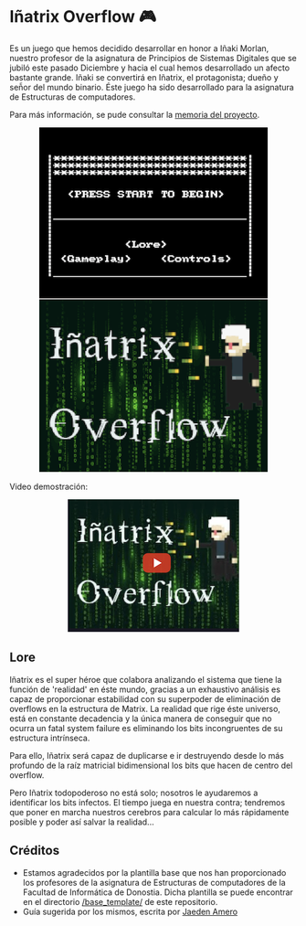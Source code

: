 # Iñatrix Overflow 🎮


Es un juego que hemos decidido desarrollar en honor a Iñaki Morlan, nuestro profesor de la asignatura de Principios de Sistemas Digitales que se jubiló este pasado Diciembre y hacia el cual hemos desarrollado un afecto bastante grande. Iñaki se convertirá en Iñatrix, el protagonista; dueño y señ̃or del mundo binario. Éste juego ha sido desarrollado para la asignatura de Estructuras de computadores.

Para más información, se pude consultar la <a href="https://github.com/Geru-Scotland/inatrix_overflow/blob/master/doc/memoria/Memoria.pdf">memoria del proyecto</a>.

<p align="center">
  <img alt="Main Menu" src="resources/StartingMenu.png" />
</p>


Video demostración:
<p align="center">
  <a target="_blank" href="https://www.youtube.com/watch?v=ibOBxk2QBKM&feature=youtu.be"><img alt="Main Menu" src="resources/Game.png" /></a>
</p>


## Lore


Iñatrix es el super héroe que colabora analizando el sistema que tiene la función de 'realidad' en éste mundo, gracias a un exhaustivo análisis es capaz de proporcionar estabilidad con su superpoder de eliminación de overflows en la estructura de Matrix. La realidad que rige éste universo, está en constante decadencia y la única manera de conseguir que no ocurra un fatal system failure es eliminando los bits incongruentes de su estructura intrínseca.

Para ello, Iñatrix será capaz de duplicarse e ir destruyendo desde lo más profundo de la raíz matricial bidimensional los bits que hacen de centro del overflow.

Pero Iñatrix todopoderoso no está solo; nosotros le ayudaremos a identificar los bits infectos. El tiempo juega en nuestra contra; tendremos que poner en marcha nuestros cerebros para calcular lo más rápidamente posible y poder así salvar la realidad...



## Créditos

* Estamos agradecidos por la plantilla base que nos han proporcionado los profesores de la asignatura de Estructuras de computadores de la Facultad de Informática de Donostia. Dicha plantilla se puede encontrar en el directorio [/base_template/](https://github.com/Geru-Scotland/inatrix_overflow/tree/master/base_template) de este repositorio.
* Guía sugerida por los mismos, escrita por [Jaeden Amero](https://patater.com/files/projects/manual/manual.html)
